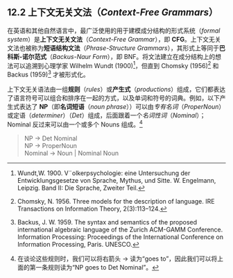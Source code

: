 ## 12.2 上下文无关文法（*Context-Free Grammars*）

在英语和其他自然语言中，最广泛使用的用于建模成分结构的形式系统（*formal system*）是**上下文无关文法**（*Context-Free Grammar*），即 **CFG**。上下文无关文法也被称为**短语结构文法**（*Phrase-Structure Grammars*），其形式上等同于**巴科斯-诺尔范式**（*Backus-Naur Form*），即 BNF。将文法建立在成分结构上的想法可以追溯到心理学家 Wilhelm Wundt (1900)[^1]，但直到 Chomsky (1956)[^2] 和 Backus (1959)[^3] 才被形式化。

上下文无关语法由一组**规则**（*rules*）或**产生式**（*productions*）组成，它们都表达了语言符号可以组合和排序在一起的方式，以及单词和符号的词典。例如，以下产生式表达了 **NP**（即**名词短语**（*noun phrase*））可以由*专有名词*（*ProperNoun*）或定语（*determiner*）（*Det*）组成，后面跟着一个*名词性词*（*Nominal*）；Nominal 反过来可以由一个或多个 Nouns 组成。[^4]

> NP → Det Nominal  
> NP → ProperNoun  
> Nominal → Noun | Nominal Noun  

[^1]: Wundt,W. 1900. V¨olkerpsychologie: eine Untersuchung der Entwicklungsgesetze von Sprache, Mythus, und Sitte. W. Engelmann, Leipzig. Band II: Die Sprache, Zweiter Teil.
[^2]: Chomsky, N. 1956. Three models for the description of language. IRE Transactions on Information Theory, 2(3):113–124.
[^3]: Backus, J. W. 1959. The syntax and semantics of the proposed international algebraic language of the Zurich ACM-GAMM Conference. Information Processing: Proceedings of the International Conference on Information Processing, Paris. UNESCO.
[^4]: 在谈论这些规则时，我们可以将右箭头 → 读为“goes to”，因此我们可以将上面的第一条规则读为“NP goes to Det Nominal”。

